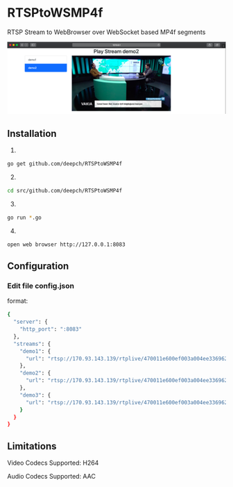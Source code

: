 # RTSPtoWSMP4f

RTSP Stream to WebBrowser over WebSocket based MP4f segments

![RTSPtoWSMP4f image](doc/demo4.png)

## Installation
1.
```bash
go get github.com/deepch/RTSPtoWSMP4f
```
2.
```bash
cd src/github.com/deepch/RTSPtoWSMP4f
```
3.
```bash
go run *.go
```
4.
```bash
open web browser http://127.0.0.1:8083
```

## Configuration

### Edit file config.json

format:

```bash
{
  "server": {
    "http_port": ":8083"
  },
  "streams": {
    "demo1": {
      "url": "rtsp://170.93.143.139/rtplive/470011e600ef003a004ee33696235daa"
    },
    "demo2": {
      "url": "rtsp://170.93.143.139/rtplive/470011e600ef003a004ee33696235daa"
    },
    "demo3": {
      "url": "rtsp://170.93.143.139/rtplive/470011e600ef003a004ee33696235daa"
    }
  }
}
```

## Limitations

Video Codecs Supported: H264

Audio Codecs Supported: AAC
